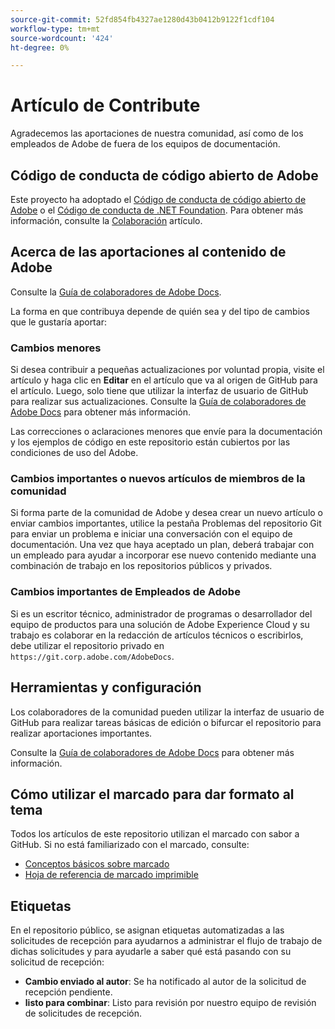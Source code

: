 ```yaml
---
source-git-commit: 52fd854fb4327ae1280d43b0412b9122f1cdf104
workflow-type: tm+mt
source-wordcount: '424'
ht-degree: 0%

---
```

# Artículo de Contribute

Agradecemos las aportaciones de nuestra comunidad, así como de los empleados de Adobe de fuera de los equipos de documentación.

## Código de conducta de código abierto de Adobe

Este proyecto ha adoptado el [Código de conducta de código abierto de Adobe](code-of-conduct.md) o el [Código de conducta de .NET Foundation](https://dotnetfoundation.org/code-of-conduct). Para obtener más información, consulte la [Colaboración](contributing.md) artículo.

## Acerca de las aportaciones al contenido de Adobe

Consulte la [Guía de colaboradores de Adobe Docs](https://experienceleague.adobe.com/docs/contributor/contributor-guide/introduction.html).

La forma en que contribuya depende de quién sea y del tipo de cambios que le gustaría aportar:

### Cambios menores

Si desea contribuir a pequeñas actualizaciones por voluntad propia, visite el artículo y haga clic en **Editar** en el artículo que va al origen de GitHub para el artículo. Luego, solo tiene que utilizar la interfaz de usuario de GitHub para realizar sus actualizaciones. Consulte la [Guía de colaboradores de Adobe Docs](https://experienceleague.adobe.com/docs/contributor/contributor-guide/introduction.html) para obtener más información.

Las correcciones o aclaraciones menores que envíe para la documentación y los ejemplos de código en este repositorio están cubiertos por las condiciones de uso del Adobe.

### Cambios importantes o nuevos artículos de miembros de la comunidad

Si forma parte de la comunidad de Adobe y desea crear un nuevo artículo o enviar cambios importantes, utilice la pestaña Problemas del repositorio Git para enviar un problema e iniciar una conversación con el equipo de documentación. Una vez que haya aceptado un plan, deberá trabajar con un empleado para ayudar a incorporar ese nuevo contenido mediante una combinación de trabajo en los repositorios públicos y privados.

<!--
If you submit a pull request with significant changes to documentation and code examples, you'll see a message in the pull request asking you to submit an online contribution license agreement (CLA). We need you to complete the online form before we can review your pull request.
-->

### Cambios importantes de Empleados de Adobe

Si es un escritor técnico, administrador de programas o desarrollador del equipo de productos para una solución de Adobe Experience Cloud y su trabajo es colaborar en la redacción de artículos técnicos o escribirlos, debe utilizar el repositorio privado en `https://git.corp.adobe.com/AdobeDocs`.

<!--Employees from other parts of the Adobe world should use the public repo for minor updates.-->

## Herramientas y configuración

Los colaboradores de la comunidad pueden utilizar la interfaz de usuario de GitHub para realizar tareas básicas de edición o bifurcar el repositorio para realizar aportaciones importantes.

Consulte la [Guía de colaboradores de Adobe Docs](https://experienceleague.adobe.com/docs/contributor/contributor-guide/introduction.html) para obtener más información.

## Cómo utilizar el marcado para dar formato al tema

Todos los artículos de este repositorio utilizan el marcado con sabor a GitHub. Si no está familiarizado con el marcado, consulte:

* [Conceptos básicos sobre marcado](https://help.github.com/articles/getting-started-with-writing-and-formatting-on-github/)
* [Hoja de referencia de marcado imprimible](https://guides.github.com/pdfs/markdown-cheatsheet-online.pdf)

## Etiquetas

En el repositorio público, se asignan etiquetas automatizadas a las solicitudes de recepción para ayudarnos a administrar el flujo de trabajo de dichas solicitudes y para ayudarle a saber qué está pasando con su solicitud de recepción:

* **Cambio enviado al autor**: Se ha notificado al autor de la solicitud de recepción pendiente.
* **listo para combinar**: Listo para revisión por nuestro equipo de revisión de solicitudes de recepción.
